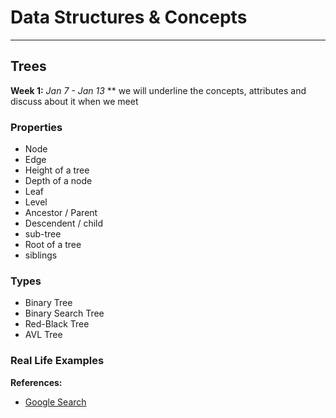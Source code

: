 
# Data Structures & Concepts
---


## Trees

**Week 1:** *Jan 7 - Jan 13*
** we will underline the concepts, attributes and discuss about it when we meet

### Properties

  * Node
  * Edge
  * Height of a tree
  * Depth of a node
  * Leaf
  * Level 
  * Ancestor / Parent
  * Descendent / child
  * sub-tree
  * Root of a tree
  * siblings

### Types
  
  * Binary Tree 
  * Binary Search Tree
  * Red-Black Tree
  * AVL Tree
  
### Real Life Examples  



**References:**
- [Google Search](https://www.google.com)
